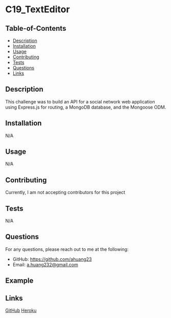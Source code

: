 # C19_TextEditor

## Table-of-Contents
  * [Description](#description)
  * [Installation](#installation)
  * [Usage](#usage)
  * [Contributing](#contributing)
  * [Tests](#tests)
  * [Questions](#questions)
  * [Links](#links)
 
  ## Description
  This challenge was to build an API for a social network web application using Express.js for routing, a MongoDB database, and the Mongoose ODM. 

  ## Installation
  N/A

  ## Usage
  N/A

  ## Contributing
  Currently, I am not accepting contributors for this project

  ## Tests
  N/A

  ## Questions
  For any questions, please reach out to me at the following:
  - GitHub: https://github.com/ahuang23
  - Email: a.huang232@gmail.com

  ## Example

  ## Links
  [GitHub](https://github.com/ahuang23/C19_TextEditor)
  [Heroku](https://intense-river-58555.herokuapp.com/)
